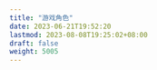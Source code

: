 ```yaml
---
title: "游戏角色"
date: 2023-06-21T19:52:20
lastmod: 2023-08-08T19:25:02+08:00
draft: false
weight: 5005
---
```

